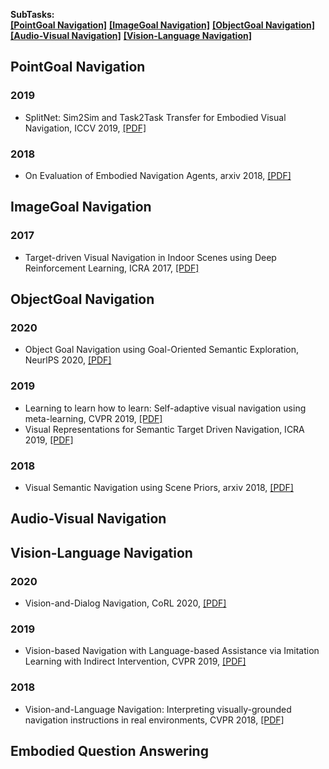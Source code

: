 **SubTasks:**   
<strong><a href="#0">[PointGoal Navigation]</a></strong> <strong><a href="#1">[ImageGoal Navigation]</a></strong> <strong><a href="#2">[ObjectGoal Navigation]</a></strong>    
<strong><a href="#3">[Audio-Visual Navigation]</a></strong> <strong><a href="#4">[Vision-Language Navigation]</a></strong>    


[//]: # (---------------------------------Comment for segmentation---------------------------------)
<h2 id="0">PointGoal Navigation</h2>

### 2019     
- SplitNet: Sim2Sim and Task2Task Transfer for Embodied Visual Navigation, ICCV 2019, [[PDF]](https://arxiv.org/abs/1905.07512)    

### 2018
- On Evaluation of Embodied Navigation Agents, arxiv 2018, [[PDF]](https://arxiv.org/abs/1807.06757)  


[//]: # (---------------------------------Comment for segmentation---------------------------------)
<h2 id="1">ImageGoal Navigation</h2>

### 2017
- Target-driven Visual Navigation in Indoor Scenes using Deep Reinforcement Learning, ICRA 2017, [[PDF]](https://arxiv.org/abs/1609.05143)   

[//]: # (---------------------------------Comment for segmentation---------------------------------)
<h2 id="2">ObjectGoal Navigation</h2>

### 2020  
- Object Goal Navigation using Goal-Oriented Semantic Exploration, NeurlPS 2020, [[PDF]](https://arxiv.org/abs/2007.00643)  

### 2019 
- Learning to learn how to learn: Self-adaptive visual navigation using meta-learning, CVPR 2019, [[PDF]](https://arxiv.org/abs/1812.00971)  
- Visual Representations for Semantic Target Driven Navigation, ICRA 2019, [[PDF]](https://arxiv.org/abs/1805.06066)  

### 2018  
- Visual Semantic Navigation using Scene Priors, arxiv 2018, [[PDF]](https://arxiv.org/abs/1810.06543)  


[//]: # (---------------------------------Comment for segmentation---------------------------------)
<h2 id="3">Audio-Visual Navigation</h2>


[//]: # (---------------------------------Comment for segmentation---------------------------------)
<h2 id="4">Vision-Language Navigation</h2>

### 2020 
- Vision-and-Dialog Navigation, CoRL 2020, [[PDF]](https://arxiv.org/abs/1907.04957)

### 2019  
- Vision-based Navigation with Language-based Assistance via Imitation Learning with Indirect Intervention, CVPR 2019, [[PDF]](https://arxiv.org/abs/1812.04155)


### 2018   
- Vision-and-Language Navigation: Interpreting visually-grounded navigation instructions in real environments, CVPR 2018, [[PDF]](https://arxiv.org/abs/1711.07280)  


[//]: # (---------------------------------Comment for segmentation---------------------------------)
<h2 id="5">Embodied Question Answering</h2>




